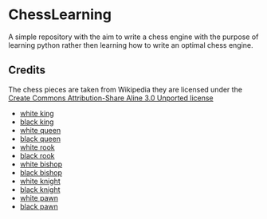 # ChessLearning

A simple repository with the aim to write a chess engine with the purpose of learning python rather then learning how to write
an optimal chess engine.


## Credits

The chess pieces are taken from Wikipedia they are licensed under the [Create Commons Attribution-Share Aline 3.0 Unported license](https://creativecommons.org/licenses/by-sa/3.0/deed.en)

* [white king](https://en.wikipedia.org/wiki/File:Chess_klt45.svg)
* [black king](https://en.wikipedia.org/wiki/File:Chess_kdt45.svg)
* [white queen](https://en.wikipedia.org/wiki/File:Chess_qlt45.svg)
* [black queen](https://en.wikipedia.org/wiki/File:Chess_qdt45.svg)
* [white rook](https://en.wikipedia.org/wiki/File:Chess_rlt45.svg)
* [black rook](https://en.wikipedia.org/wiki/File:Chess_rdt45.svg)
* [white bishop](https://en.wikipedia.org/wiki/File:Chess_blt45.svg)
* [black bishop](https://en.wikipedia.org/wiki/File:Chess_bdt45.svg)
* [white knight](https://en.wikipedia.org/wiki/File:Chess_nlt45.svg)
* [black knight](https://en.wikipedia.org/wiki/File:Chess_ndt45.svg)
* [white pawn](https://en.wikipedia.org/wiki/File:Chess_plt45.svg)
* [black pawn](https://en.wikipedia.org/wiki/File:Chess_pdt45.svg)
